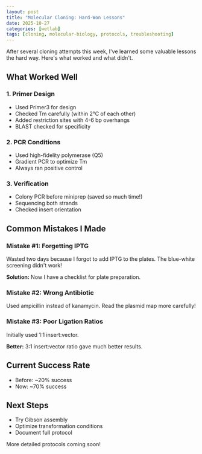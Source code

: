 ```yaml
---
layout: post
title: "Molecular Cloning: Hard-Won Lessons"
date: 2025-10-27
categories: [wetlab]
tags: [cloning, molecular-biology, protocols, troubleshooting]
---
```


After several cloning attempts this week, I've learned some valuable lessons the hard way. Here's what worked and what didn't.

## What Worked Well

### 1. Primer Design
- Used Primer3 for design
- Checked Tm carefully (within 2°C of each other)
- Added restriction sites with 4-6 bp overhangs
- BLAST checked for specificity

### 2. PCR Conditions
- Used high-fidelity polymerase (Q5)
- Gradient PCR to optimize Tm
- Always ran positive control

### 3. Verification
- Colony PCR before miniprep (saved so much time!)
- Sequencing both strands
- Checked insert orientation

## Common Mistakes I Made

### Mistake #1: Forgetting IPTG
Wasted two days because I forgot to add IPTG to the plates. The blue-white screening didn't work!

**Solution:** Now I have a checklist for plate preparation.

### Mistake #2: Wrong Antibiotic
Used ampicillin instead of kanamycin. Read the plasmid map more carefully!

### Mistake #3: Poor Ligation Ratios
Initially used 1:1 insert:vector. 

**Better:** 3:1 insert:vector ratio gave much better results.

## Current Success Rate

- Before: ~20% success
- Now: ~70% success

## Next Steps

- Try Gibson assembly
- Optimize transformation conditions
- Document full protocol

More detailed protocols coming soon!
